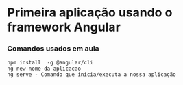 # Primeira aplicação usando o framework Angular

### Comandos usados em aula
    npm install  -g @angular/cli
    ng new nome-da-aplicacao
    ng serve - Comando que inicia/executa a nossa aplicação